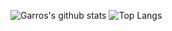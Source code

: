 ![Garros's github stats](https://github-readme-stats.vercel.app/api?username=garrosgong-code&theme=gradient)
![Top Langs](https://github-readme-stats.vercel.app/api/top-langs/?username=garrosgong-code&layout=compact)
